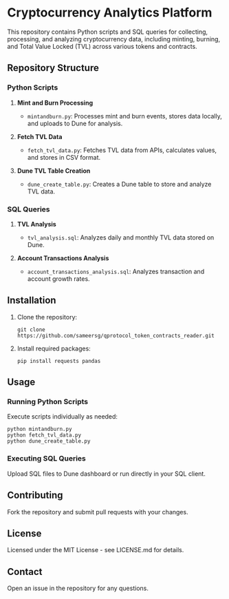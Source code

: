 # Cryptocurrency Analytics Platform

This repository contains Python scripts and SQL queries for collecting, processing, and analyzing cryptocurrency data, including minting, burning, and Total Value Locked (TVL) across various tokens and contracts.

## Repository Structure

### Python Scripts

1. **Mint and Burn Processing**
   - `mintandburn.py`: Processes mint and burn events, stores data locally, and uploads to Dune for analysis.

2. **Fetch TVL Data**
   - `fetch_tvl_data.py`: Fetches TVL data from APIs, calculates values, and stores in CSV format.

3. **Dune TVL Table Creation**
   - `dune_create_table.py`: Creates a Dune table to store and analyze TVL data.

### SQL Queries

1. **TVL Analysis**
   - `tvl_analysis.sql`: Analyzes daily and monthly TVL data stored on Dune.

2. **Account Transactions Analysis**
   - `account_transactions_analysis.sql`: Analyzes transaction and account growth rates.

## Installation

1. Clone the repository:
   ```
   git clone https://github.com/sameersg/qprotocol_token_contracts_reader.git
   ```

2. Install required packages:
   ```
   pip install requests pandas
   ```

## Usage

### Running Python Scripts

Execute scripts individually as needed:
```
python mintandburn.py
python fetch_tvl_data.py
python dune_create_table.py
```

### Executing SQL Queries

Upload SQL files to Dune dashboard or run directly in your SQL client.

## Contributing

Fork the repository and submit pull requests with your changes.

## License

Licensed under the MIT License - see LICENSE.md for details.

## Contact

Open an issue in the repository for any questions.
```

